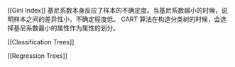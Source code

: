 [[Gini Index]] 基尼系数本身反应了样本的不确定度。当基尼系数越小的时候，说明样本之间的差异性小，不确定程度低。 CART 算法在构造分类树的时候，会选择基尼系数最小的属性作为属性的划分。



[[Classification Trees]]


[[Regression Trees]]
